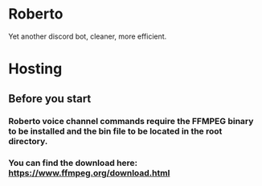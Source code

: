 # Roberto
Yet another discord bot, cleaner, more efficient.

# Hosting

## Before you start
### Roberto voice channel commands require the FFMPEG binary to be installed and the bin file to be located in the root directory.
### You can find the download here: https://www.ffmpeg.org/download.html
